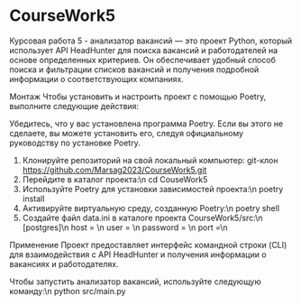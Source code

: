 # CourseWork5
Курсовая работа 5 - анализатор вакансий — это проект Python, который использует API HeadHunter для поиска вакансий и работодателей на основе определенных критериев. 
Он обеспечивает удобный способ поиска и фильтрации списков вакансий и получения подробной информации о соответствующих компаниях.

Монтаж
Чтобы установить и настроить проект с помощью Poetry, выполните следующие действия:

Убедитесь, что у вас установлена ​​программа Poetry. Если вы этого не сделаете, вы можете установить его, следуя официальному руководству по установке Poetry.

1. Клонируйте репозиторий на свой локальный компьютер:
git-клон https://github.com/Marsag2023/CourseWork5.git
2. Перейдите в каталог проекта:\n
cd CouseWork5
3. Используйте Poetry для установки зависимостей проекта:\n
poetry install
4. Активируйте виртуальную среду, созданную Poetry:\n
poetry shell
5. Создайте файл data.ini в каталоге проекта CourseWork5/src:\n
[postgres]\n
host = \n
user = \n
password = \n
port =\n 

Применение
Проект предоставляет интерфейс командной строки (CLI) для взаимодействия с API HeadHunter и получения информации о вакансиях и работодателях.

Чтобы запустить анализатор вакансий, используйте следующую команду:\n
python src/main.py 
